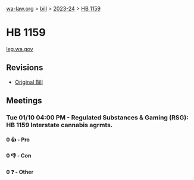 [wa-law.org](/) > [bill](/bill/) > [2023-24](/bill/2023-24/) > [HB 1159](/bill/2023-24/hb/1159/)

# HB 1159
[leg.wa.gov](https://app.leg.wa.gov/billsummary?BillNumber=1159&Year=2023&Initiative=false)

## Revisions
* [Original Bill](1/)

## Meetings
### Tue 01/10 04:00 PM - Regulated Substances & Gaming (RSG): HB 1159 Interstate cannabis agrmts.
#### 0 👍 - Pro

#### 0 👎 - Con

#### 0 ❓ - Other
